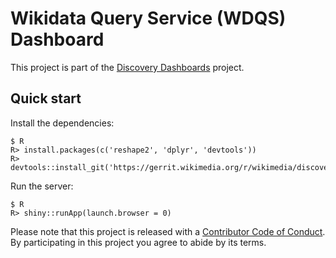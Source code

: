 # Wikidata Query Service (WDQS) Dashboard

This project is part of the [Discovery Dashboards](http://searchdata.wmflabs.org/) project.

## Quick start

Install the dependencies:

```
$ R
R> install.packages(c('reshape2', 'dplyr', 'devtools'))
R> devtools::install_git('https://gerrit.wikimedia.org/r/wikimedia/discovery/polloi')
```

Run the server:

```
$ R
R> shiny::runApp(launch.browser = 0)
```

Please note that this project is released with a [Contributor Code of Conduct](CONDUCT.md). By participating in this project you agree to abide by its terms.

